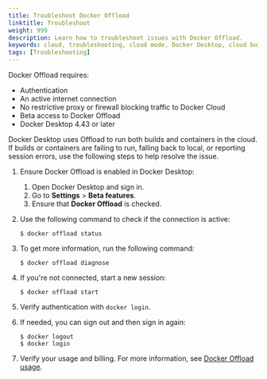 ```yaml
---
title: Troubleshoot Docker Offload
linktitle: Troubleshoot
weight: 999
description: Learn how to troubleshoot issues with Docker Offload.
keywords: cloud, troubleshooting, cloud mode, Docker Desktop, cloud builder, usage
tags: [Troubleshooting]
---
```


Docker Offload requires:

- Authentication
- An active internet connection
- No restrictive proxy or firewall blocking traffic to Docker Cloud
- Beta access to Docker Offload
- Docker Desktop 4.43 or later

Docker Desktop uses Offload to run both builds and containers in the cloud.
If builds or containers are failing to run, falling back to local, or reporting
session errors, use the following steps to help resolve the issue.

1. Ensure Docker Offload is enabled in Docker Desktop:

   1. Open Docker Desktop and sign in.
   2. Go to **Settings** > **Beta features**.
   3. Ensure that **Docker Offload** is checked.

2. Use the following command to check if the connection is active:

   ```console
   $ docker offload status
   ```

3. To get more information, run the following command:

   ```console
   $ docker offload diagnose
   ```

4. If you're not connected, start a new session:

   ```console
   $ docker offload start
   ```

5. Verify authentication with `docker login`.

6. If needed, you can sign out and then sign in again:

   ```console
   $ docker logout
   $ docker login
   ```

7. Verify your usage and billing. For more information, see [Docker Offload usage](/offload/usage/).